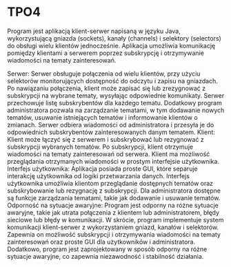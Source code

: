 # TPO4

Program jest aplikacją klient-serwer napisaną w języku Java, wykorzystującą gniazda (sockets), kanały (channels) i selektory (selectors) do obsługi wielu klientów jednocześnie. Aplikacja umożliwia komunikację pomiędzy klientami a serwerem poprzez subskrypcję i otrzymywanie wiadomości na tematy zainteresowań.

Serwer:
Serwer obsługuje połączenia od wielu klientów, przy użyciu selektorów monitorujących dostępność do odczytu i zapisu na gniazdach.
Po nawiązaniu połączenia, klient może zapisać się lub zrezygnować z subskrypcji na wybrane tematy, wysyłając odpowiednie komunikaty.
Serwer przechowuje listę subskrybentów dla każdego tematu.
Dodatkowy program administratora pozwala na zarządzanie tematami, w tym dodawanie nowych tematów, usuwanie istniejących tematów i informowanie klientów o zmianach.
Serwer odbiera wiadomości od administratora i przesyła je do odpowiednich subskrybentów zainteresowanych danym tematem.
Klient:
Klient może łączyć się z serwerem i subskrybować lub rezygnować z subskrypcji wybranych tematów.
Po subskrypcji, klient otrzymuje wiadomości na tematy zainteresowań od serwera.
Klient ma możliwość przeglądania otrzymanych wiadomości w prostym interfejsie użytkownika.
Interfejs użytkownika:
Aplikacja posiada proste GUI, które separuje interakcję użytkownika od logiki przetwarzania danych.
Interfejs użytkownika umożliwia klientom przeglądanie dostępnych tematów oraz subskrybowanie lub rezygnację z subskrypcji.
Dla administratora dostępne są funkcje zarządzania tematami, takie jak dodawanie i usuwanie tematów.
Odporność na sytuacje awaryjne:
Program jest odporny na różne sytuacje awaryjne, takie jak utrata połączenia z klientem lub administratorem, błędy sieciowe lub błędy w komunikacji.
W skrócie, program implementuje system komunikacji klient-serwer z wykorzystaniem gniazd, kanałów i selektorów. Zapewnia on możliwość subskrypcji i otrzymywania wiadomości na tematy zainteresowań oraz proste GUI dla użytkowników i administratora. Dodatkowo, program jest zaprojektowany w sposób odporny na różne sytuacje awaryjne, co zapewnia niezawodność i stabilność działania.
